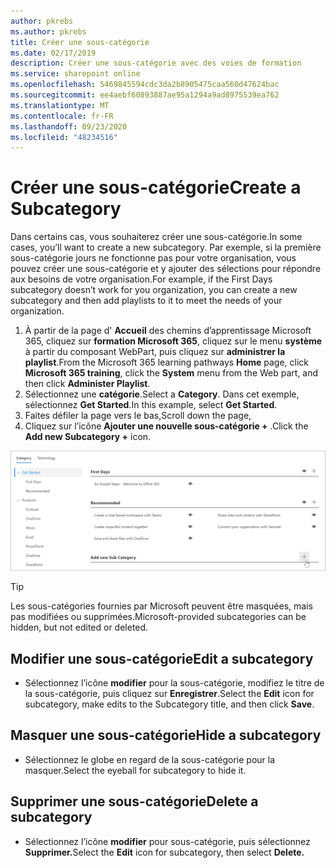 ```yaml
---
author: pkrebs
ms.author: pkrebs
title: Créer une sous-catégorie
ms.date: 02/17/2019
description: Créer une sous-catégorie avec des voies de formation
ms.service: sharepoint online
ms.openlocfilehash: 5469845594cdc3da2b8905475caa560d47624bac
ms.sourcegitcommit: ee4aebf60893887ae95a1294a9ad8975539ea762
ms.translationtype: MT
ms.contentlocale: fr-FR
ms.lasthandoff: 09/23/2020
ms.locfileid: "48234516"
---
```

# <a name="create-a-subcategory"></a><span data-ttu-id="db594-103">Créer une sous-catégorie</span><span class="sxs-lookup"><span data-stu-id="db594-103">Create a Subcategory</span></span> 
<span data-ttu-id="db594-104">Dans certains cas, vous souhaiterez créer une sous-catégorie.</span><span class="sxs-lookup"><span data-stu-id="db594-104">In some cases, you’ll want to create a new subcategory.</span></span> <span data-ttu-id="db594-105">Par exemple, si la première sous-catégorie jours ne fonctionne pas pour votre organisation, vous pouvez créer une sous-catégorie et y ajouter des sélections pour répondre aux besoins de votre organisation.</span><span class="sxs-lookup"><span data-stu-id="db594-105">For example, if the First Days subcategory doesn’t work for you organization, you can create a new subcategory and then add playlists to it to meet the needs of your organization.</span></span> 

1. <span data-ttu-id="db594-106">À partir de la page d' **Accueil** des chemins d’apprentissage Microsoft 365, cliquez sur **formation Microsoft 365**, cliquez sur le menu **système** à partir du composant WebPart, puis cliquez sur **administrer la playlist**.</span><span class="sxs-lookup"><span data-stu-id="db594-106">From the Microsoft 365 learning pathways **Home** page, click **Microsoft 365 training**, click the **System** menu from the Web part, and then click **Administer Playlist**.</span></span> 
2. <span data-ttu-id="db594-107">Sélectionnez une **catégorie**.</span><span class="sxs-lookup"><span data-stu-id="db594-107">Select a **Category**.</span></span> <span data-ttu-id="db594-108">Dans cet exemple, sélectionnez **Get Started**.</span><span class="sxs-lookup"><span data-stu-id="db594-108">In this example, select **Get Started**.</span></span>  
3. <span data-ttu-id="db594-109">Faites défiler la page vers le bas,</span><span class="sxs-lookup"><span data-stu-id="db594-109">Scroll down the page,</span></span> 
3. <span data-ttu-id="db594-110">Cliquez sur l’icône **Ajouter une nouvelle sous-catégorie +** .</span><span class="sxs-lookup"><span data-stu-id="db594-110">Click the **Add new Subcategory +** icon.</span></span>  

![cg-newsubcategory.png](media/cg-newsubcategory.png)

> [!TIP]
> <span data-ttu-id="db594-112">Les sous-catégories fournies par Microsoft peuvent être masquées, mais pas modifiées ou supprimées.</span><span class="sxs-lookup"><span data-stu-id="db594-112">Microsoft-provided subcategories can be hidden, but not edited or deleted.</span></span> 

## <a name="edit-a-subcategory"></a><span data-ttu-id="db594-113">Modifier une sous-catégorie</span><span class="sxs-lookup"><span data-stu-id="db594-113">Edit a subcategory</span></span>
- <span data-ttu-id="db594-114">Sélectionnez l’icône **modifier** pour la sous-catégorie, modifiez le titre de la sous-catégorie, puis cliquez sur **Enregistrer**.</span><span class="sxs-lookup"><span data-stu-id="db594-114">Select the **Edit** icon for subcategory, make edits to the Subcategory title, and then click **Save**.</span></span>

## <a name="hide-a-subcategory"></a><span data-ttu-id="db594-115">Masquer une sous-catégorie</span><span class="sxs-lookup"><span data-stu-id="db594-115">Hide a subcategory</span></span>
- <span data-ttu-id="db594-116">Sélectionnez le globe en regard de la sous-catégorie pour la masquer.</span><span class="sxs-lookup"><span data-stu-id="db594-116">Select the eyeball for subcategory to hide it.</span></span> 

## <a name="delete-a-subcategory"></a><span data-ttu-id="db594-117">Supprimer une sous-catégorie</span><span class="sxs-lookup"><span data-stu-id="db594-117">Delete a subcategory</span></span>
- <span data-ttu-id="db594-118">Sélectionnez l’icône **modifier** pour sous-catégorie, puis sélectionnez **Supprimer.**</span><span class="sxs-lookup"><span data-stu-id="db594-118">Select the **Edit** icon for subcategory, then select **Delete.**</span></span> 
